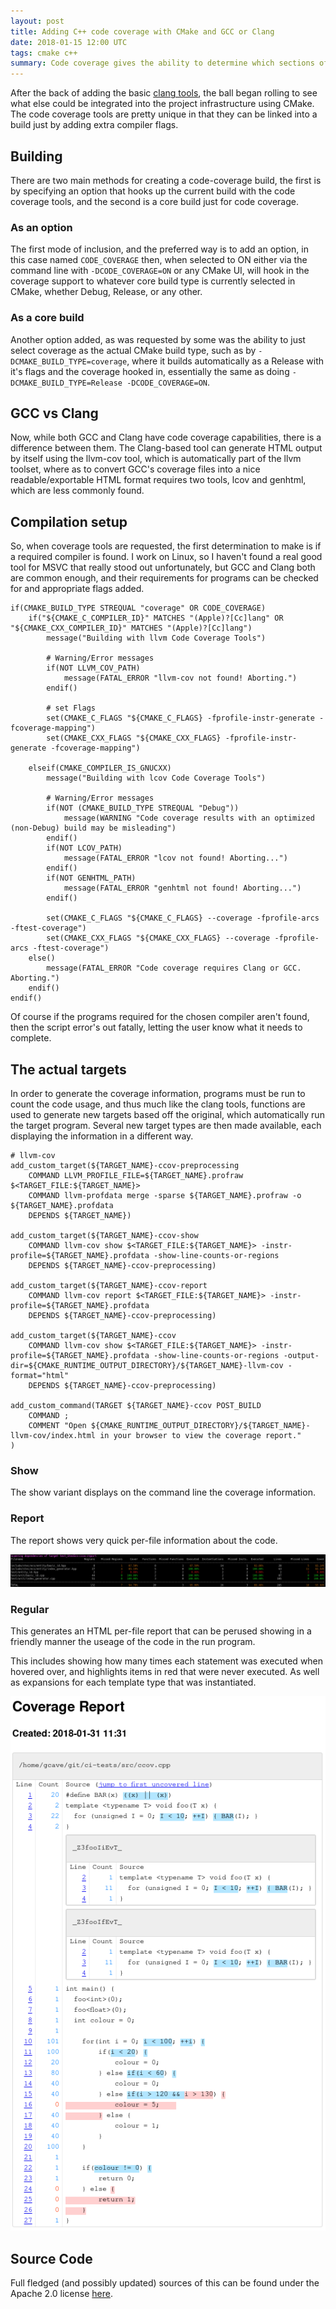 ```yaml
---
layout: post
title: Adding C++ code coverage with CMake and GCC or Clang
date: 2018-01-15 12:00 UTC
tags: cmake c++
summary: Code coverage gives the ability to determine which sections of code are used, and how much, helping to prevent issues from sections of code that aren't run during tests and thus could potentially fail in production.
---
```


After the back of adding the basic [clang tools](/2018/01/01/cmake-clang-tools.html), the ball began rolling to see what else could be integrated into the project infrastructure using CMake. The code coverage tools are pretty unique in that they can be linked into a build just by adding extra compiler flags.

## Building

There are two main methods for creating a code-coverage build, the first is by specifying an option that hooks up the current build with the code coverage tools, and the second is a core build just for code coverage.

### As an option

The first mode of inclusion, and the preferred way is to add an option, in this case named `CODE_COVERAGE` then, when selected to ON either via the command line with `-DCODE_COVERAGE=ON` or any CMake UI, will hook in the coverage support to whatever core build type is currently selected in CMake, whether Debug, Release, or any other.

### As a core build

Another option added, as was requested by some was the ability to just select coverage as the actual CMake build type, such as by `-DCMAKE_BUILD_TYPE=coverage`, where it builds automatically as a Release with it's flags and the coverage hooked in, essentially the same as doing `-DCMAKE_BUILD_TYPE=Release -DCODE_COVERAGE=ON`.

## GCC vs Clang

Now, while both GCC and Clang have code coverage capabilities, there is a difference between them. The Clang-based tool can generate HTML output by itself using the llvm-cov tool, which is automatically part of the llvm toolset, where as to convert GCC's coverage files into a nice readable/exportable HTML format requires two tools, lcov and genhtml, which are less commonly found.

## Compilation setup

So, when coverage tools are requested, the first determination to make is if a required compiler is found. I work on Linux, so I haven't found a real good tool for MSVC that really stood out unfortunately, but GCC and Clang both are common enough, and their requirements for programs can be checked for and appropriate flags added.
```
if(CMAKE_BUILD_TYPE STREQUAL "coverage" OR CODE_COVERAGE)
    if("${CMAKE_C_COMPILER_ID}" MATCHES "(Apple)?[Cc]lang" OR "${CMAKE_CXX_COMPILER_ID}" MATCHES "(Apple)?[Cc]lang")
        message("Building with llvm Code Coverage Tools")

        # Warning/Error messages
        if(NOT LLVM_COV_PATH)
            message(FATAL_ERROR "llvm-cov not found! Aborting.")
        endif()

        # set Flags
        set(CMAKE_C_FLAGS "${CMAKE_C_FLAGS} -fprofile-instr-generate -fcoverage-mapping")
        set(CMAKE_CXX_FLAGS "${CMAKE_CXX_FLAGS} -fprofile-instr-generate -fcoverage-mapping")

    elseif(CMAKE_COMPILER_IS_GNUCXX)
        message("Building with lcov Code Coverage Tools")

        # Warning/Error messages
        if(NOT (CMAKE_BUILD_TYPE STREQUAL "Debug"))
            message(WARNING "Code coverage results with an optimized (non-Debug) build may be misleading")
        endif()
        if(NOT LCOV_PATH)
            message(FATAL_ERROR "lcov not found! Aborting...")
        endif()
        if(NOT GENHTML_PATH)
            message(FATAL_ERROR "genhtml not found! Aborting...")
        endif()

        set(CMAKE_C_FLAGS "${CMAKE_C_FLAGS} --coverage -fprofile-arcs -ftest-coverage")
        set(CMAKE_CXX_FLAGS "${CMAKE_CXX_FLAGS} --coverage -fprofile-arcs -ftest-coverage")
    else()
        message(FATAL_ERROR "Code coverage requires Clang or GCC. Aborting.")
    endif()
endif()
```

Of course if the programs required for the chosen compiler aren't found, then the script error's out fatally, letting the user know what it needs to complete.

## The actual targets

In order to generate the coverage information, programs must be run to count the code usage, and thus much like the clang tools, functions are used to generate new targets based off the original, which automatically run the target program. Several new target types are then made available, each displaying the information in a different way.

```
# llvm-cov
add_custom_target(${TARGET_NAME}-ccov-preprocessing
    COMMAND LLVM_PROFILE_FILE=${TARGET_NAME}.profraw $<TARGET_FILE:${TARGET_NAME}>
    COMMAND llvm-profdata merge -sparse ${TARGET_NAME}.profraw -o ${TARGET_NAME}.profdata
    DEPENDS ${TARGET_NAME})

add_custom_target(${TARGET_NAME}-ccov-show
    COMMAND llvm-cov show $<TARGET_FILE:${TARGET_NAME}> -instr-profile=${TARGET_NAME}.profdata -show-line-counts-or-regions
    DEPENDS ${TARGET_NAME}-ccov-preprocessing)

add_custom_target(${TARGET_NAME}-ccov-report
    COMMAND llvm-cov report $<TARGET_FILE:${TARGET_NAME}> -instr-profile=${TARGET_NAME}.profdata
    DEPENDS ${TARGET_NAME}-ccov-preprocessing)

add_custom_target(${TARGET_NAME}-ccov
    COMMAND llvm-cov show $<TARGET_FILE:${TARGET_NAME}> -instr-profile=${TARGET_NAME}.profdata -show-line-counts-or-regions -output-dir=${CMAKE_RUNTIME_OUTPUT_DIRECTORY}/${TARGET_NAME}-llvm-cov -format="html"
    DEPENDS ${TARGET_NAME}-ccov-preprocessing)

add_custom_command(TARGET ${TARGET_NAME}-ccov POST_BUILD
    COMMAND ;
    COMMENT "Open ${CMAKE_RUNTIME_OUTPUT_DIRECTORY}/${TARGET_NAME}-llvm-cov/index.html in your browser to view the coverage report."
)
```

### Show

The show variant displays on the command line the coverage information.

### Report

The report shows very quick per-file information about the code.

<span class="image fit">
    <img src="/assets/posts/code-coverage/coverage-report.png" />
</span>

### Regular

This generates an HTML per-file report that can be perused showing in a friendly manner the useage of the code in the run program.

This includes showing how many times each statement was executed when hovered over, and highlights items in red that were never executed. As well as expansions for each template type that was instantiated.

<span class="image">
    <img src="/assets/posts/code-coverage/coverage-full.png" />
</span>

## Source Code

Full fledged (and possibly updated) sources of this can be found under the Apache 2.0 license [here](https://git.stabletec.com/other/cmake-scripts).